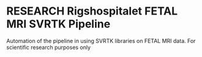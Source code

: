 # RESEARCH Rigshospitalet FETAL MRI SVRTK Pipeline
 Automation of the pipeline in using SVRTK libraries on FETAL MRI data. For scientific research purposes only
